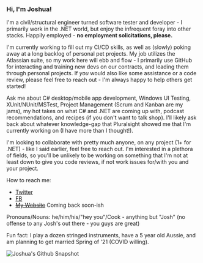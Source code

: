 ### Hi, I'm Joshua!

I'm a civil/structural engineer turned software tester and developer - I primarily work in the .NET world, but enjoy the infrequent foray into other stacks. Happily employed - **no employment solicitations, please.**

I'm currently working to fill out my CI/CD skills, as well as (slowly) poking away at a long backlog of personal pet projects. My job utilizes the Atlassian suite, so my work here will ebb and flow - I primarily use GitHub for interacting and training new devs on our contracts, and leading them through personal projects. If *you* would also like some assistance or a code review, please feel free to reach out - I'm always happy to help others get started!

Ask me about C# desktop/mobile app development, Windows UI Testing, XUnit/NUnit/MSTest, Project Management (Scrum and Kanban are my jams), my hot takes on what C# and .NET are coming up with, podcast recommendations, and recipes (if you don't want to talk shop). I'll likely ask back about whatever knowledge-gap that Pluralsight showed me that I'm currently working on (I have more than I thought!).

I'm looking to collaborate with pretty much anyone, on any project (1+ for .NET) - like I said earlier, feel free to reach out. I'm interested in a plethora of fields, so you'll be unlikely to be working on something that I'm not at least down to give you code reviews, if not work issues for/with you and your project.

How to reach me: 
* [Twitter](https://twitter.com/_jdcook3)
* [FB](https://www.facebook.com/joshua.cook003)
* ~~[My Website]()~~ Coming back soon-ish

Pronouns/Nouns: he/him/his/"hey you"/Cook - anything but "Josh" (no offense to any Josh's out there - you guys are great)

Fun fact: I play a dozen stringed instruments, have a 5 year old Aussie, and am planning to get married Spring of '21 (COVID willing).


![Joshua's Github Snapshot](https://github-readme-stats.vercel.app/api?username=joshuacookdev&count_private=true&hide=stars&show_icons=true)

<!-- https://www.aboutmonica.com/blog/how-to-create-a-github-profile-readme 
     https://github.com/codeSTACKr/codeSTACKr -->
